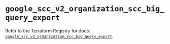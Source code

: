 # `google_scc_v2_organization_scc_big_query_export`

Refer to the Terraform Registry for docs: [`google_scc_v2_organization_scc_big_query_export`](https://registry.terraform.io/providers/hashicorp/google-beta/6.19.0/docs/resources/google_scc_v2_organization_scc_big_query_export).
